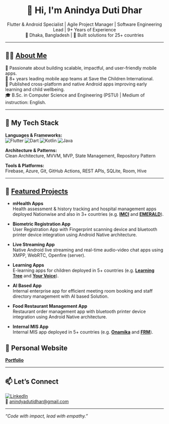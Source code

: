 <!-- GitHub Profile README for Anindya Duti Dhar -->

<h1 align="center">👋 Hi, I'm Anindya Duti Dhar</h1>

<p align="center">
  Flutter & Android Specialist | Agile Project Manager | Software Engineering Lead | 9+ Years of Experience  
  <br>
  📍 Dhaka, Bangladesh | 🚀 Built solutions for 25+ countries
</p>

---

## 👨‍💻 [About Me](https://anindya-duti-dhar.github.io)

🎯 Passionate about building scalable, impactful, and user-friendly mobile apps.  
💼 8+ years leading mobile app teams at Save the Children International.  
📱 Published cross-platform and native Android apps improving early learning and child wellbeing.  
🎓 B.Sc. in Computer Science and Engineering (PSTU) | Medium of instruction: English.

---

## 🧰 My Tech Stack

**Languages & Frameworks:**  
![Flutter](https://img.shields.io/badge/Flutter-02569B?logo=flutter&logoColor=white) 
![Dart](https://img.shields.io/badge/Dart-0175C2?logo=dart&logoColor=white) 
![Kotlin](https://img.shields.io/badge/Kotlin-7F52FF?logo=kotlin&logoColor=white)
![Java](https://img.shields.io/badge/Java-ED8B00?logo=java&logoColor=white)  

**Architecture & Patterns:**  
Clean Architecture, MVVM, MVP, State Management, Repository Pattern

**Tools & Platforms:**  
Firebase, Azure, Git, GitHub Actions, REST APIs, SQLite, Room, Hive

---

## 🚀 [Featured Projects](https://play.google.com/store/apps/developer?id=Save+the+Children+in+Bangladesh)

- **mHealth Apps**  
  Health assessment & history tracking and hospital management apps deployed Nationwise and also in 3+ countries (e.g. [**IMCI**](https://techhub.scibd.info/en/project-page/imci-assessment-application) and [**EMERALD**](https://techhub.scibd.info/en/project-page/emerald)).

- **Biometric Registration App**  
  User Registration App with Fingerprint scanning device and bluetooth printer device integration using Android Native architecture.

- **Live Streaming App**  
  Native Android live streaming and real-time audio-video chat apps using XMPP, WebRTC, Openfire (server).
  
- **Learning Apps**  
  E-learning apps for children deployed in 5+ countries (e.g. [**Learning Tree**](https://techhub.scibd.info/en/project-page/imci-assessment-application) and [**Your Voice**](https://techhub.scibd.info/en/project-page/child-friendly-response-(cfr)-app)).

- **AI Based App**  
  Internal enterprise app for efficient meeting room booking and staff directory management with AI based Solution.

- **Food Restaurant Management App**  
  Restaurant order management app with bluetooth printer device integration using Android Native architecture.
  
- **Internal MIS App**  
  Internal MIS app deployed in 5+ countries (e.g. [**Onamika**](https://play.google.com/store/apps/details?id=com.scibd.sciOnamikaa) and [**FRM**](https://play.google.com/store/apps/details?id=com.techhub.bangladesh.scibd.frm)).

## 🚀 Personal Website
**[Portfolio](https://anindya-duti-dhar.github.io)**

---

## 📫 Let’s Connect

[![LinkedIn](https://img.shields.io/badge/LinkedIn-blue?logo=linkedin&logoColor=white)](https://www.linkedin.com/in/anindya-duti-dhar/)  
📧 anindyadutidhar@gmail.com

---

_“Code with impact, lead with empathy.”_
